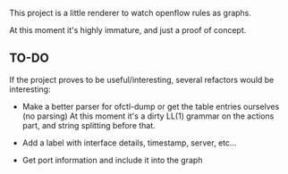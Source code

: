 
This project is a little renderer to watch openflow rules as graphs.

At this moment it's highly immature, and just a proof of concept.

TO-DO
-----

If the project proves to be useful/interesting, several refactors
would be interesting:

* Make a better parser for ofctl-dump or get the table entries ourselves
  (no parsing) At this moment it's a dirty LL(1) grammar on the actions part,
    and string splitting  before that.

* Add a label with interface details, timestamp, server, etc...

* Get port information and include it into the graph



